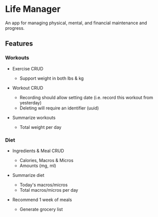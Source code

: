 # Life Manager

An app for managing physical, mental, and financial maintenance and progress.

## Features

### Workouts

- Exercise CRUD
  - Support weight in both lbs & kg

- Workout CRUD
  - Recording should allow setting date (i.e. record this workout from yesterday)
  - Deleting will require an identifier (uuid)

- Summarize workouts
  - Total weight per day

### Diet

- Ingredients & Meal CRUD
  - Calories, Macros & Micros
  - Amounts (mg, ml)

- Summarize diet
  - Today's macros/micros
  - Total macros/micros per day

- Recommend 1 week of meals
  - Generate grocery list